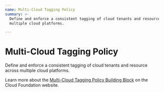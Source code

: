 ```yaml
---
name: Multi-Cloud Tagging Policy
summary: >-
  Define and enforce a consistent tagging of cloud tenants and resource across
  multiple cloud platforms.

---
```


# Multi-Cloud Tagging Policy

Define and enforce a consistent tagging of cloud tenants and resource across multiple cloud platforms.

Learn more about the [Multi-Cloud Tagging Policy Building Block](https://cloudfoundation.org/maturity-model/security-and-compliance/multi-cloud-tagging-policy.html) on the Cloud Foundation website.
